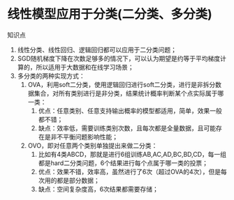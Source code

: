 # 线性模型应用于分类(二分类、多分类)

知识点
1. 线性分类、线性回归、逻辑回归都可以应用于二分类问题；
2. SGD随机梯度下降在次数足够多的情况下，可以认为期望是约等于平均梯度计算的，所以适用于大数据和在线学习场景；
3. 多分类的两种实现方式：
    1. OVA，利用soft二分类，使用逻辑回归进行soft二分类，进行是非拆分数据集合，对所有类别进行是非分类，结果统计概率判断某个点实际属于哪一类：
        1. 优点：任意类别、任意支持输出概率的模型都适用，简单，效果一般都不错；
        2. 缺点：效率低，需要训练类别次数，且每次都是全量数据，且可能存在是非不平衡问题影响性能；
    2. OVO，即对任意两个类别单独提出来做二分类：
        1. 比如有4类ABCD，那就是进行6组训练AB,AC,AD,BC,BD,CD，每一组都是hard二分类问题，6个结果进行每个点属于哪一类的投票；
        2. 优点：效果不错，效率高，虽然进行了6次（超过OVA的4次），但是每次用的都是部分数据；
        3. 缺点：空间复杂度高，6次结果都需要存储；
